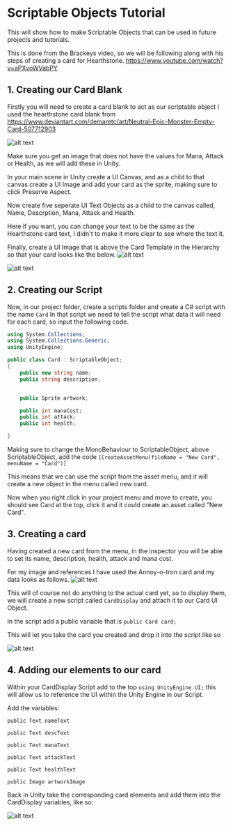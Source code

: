 # Scriptable Objects Tutorial

This will show how to make Scriptable Objects that can be used in future projects and tutorials.

This is done from the Brackeys video, so we will be following along with his steps of creating a card for Hearthstone.
https://www.youtube.com/watch?v=aPXvoWVabPY

## 1. Creating our Card Blank

Firstly you will need to create a card blank to act as our scriptable object I used the hearthstone card blank from 
https://www.deviantart.com/demaretc/art/Neutral-Epic-Monster-Empty-Card-507712903

![alt text](https://images-wixmp-ed30a86b8c4ca887773594c2.wixmp.com/f/82021352-fa8f-4e22-96a1-630256cab82e/d8ea1s7-bed07082-3953-480f-85d9-b5a3c37e9c1b.png?token=eyJ0eXAiOiJKV1QiLCJhbGciOiJIUzI1NiJ9.eyJzdWIiOiJ1cm46YXBwOjdlMGQxODg5ODIyNjQzNzNhNWYwZDQxNWVhMGQyNmUwIiwiaXNzIjoidXJuOmFwcDo3ZTBkMTg4OTgyMjY0MzczYTVmMGQ0MTVlYTBkMjZlMCIsIm9iaiI6W1t7InBhdGgiOiJcL2ZcLzgyMDIxMzUyLWZhOGYtNGUyMi05NmExLTYzMDI1NmNhYjgyZVwvZDhlYTFzNy1iZWQwNzA4Mi0zOTUzLTQ4MGYtODVkOS1iNWEzYzM3ZTljMWIucG5nIn1dXSwiYXVkIjpbInVybjpzZXJ2aWNlOmZpbGUuZG93bmxvYWQiXX0.a0KDGVm_dwfxMdFwGJXh9DvkjndPDGSbzEBFE2m0vQ4)

Make sure you get an image that does not have the values for Mana, Attack or Health, as we will add these in Unity.

In your main scene in Unity create a UI Canvas, and as a child to that canvas create a UI Image and add your card as the sprite, making sure to click Preserve Aspect.

Now create five seperate UI Text Objects as a child to the canvas called, Name, Descrption, Mana, Attack and Health.

Here if you want, you can change your text to be the same as the Hearthstone card text, I didn't to make it more clear to see where the text it.

Finally, create a UI Image that is above the Card Template in the Hierarchy so that your card looks like the below.
![alt text](https://i.imgur.com/9zk8kA4.png)

![alt text](https://i.imgur.com/00aGNLv.png)



## 2. Creating our Script

Now, in our project folder, create a scripts folder and create a C# script with the name `Card`
In that script we need to tell the script what data it will need for each card, so input the following code.

```.cs
using System.Collections;
using System.Collections.Generic;
using UnityEngine;

public class Card : ScriptableObject;
{
    public new string name;
    public string description;


    public Sprite artwork;

    public int manaCost;
    public int attack;
    public int health;

}
```
Making sure to change the MonoBehaviour to ScriptableObject, above ScriptableObject, add the code
```[CreateAssetMenu(fileName = "New Card", menuName = "Card")]```

This means that we can use the script from the asset menu, and it will create a new object in the menu called new card.

Now when you right click in your project menu and move to create, you should see Card at the top, click it and it could create an asset called "New Card".

## 3. Creating a card

Having created a new card from the menu, in the inspector you will be able to set its name, description, health, attack and mana cost.

For my image and references I have used the Annoy-o-tron card and my data looks as follows.
![alt text](https://i.imgur.com/OiqTzk7.png)

This will of course not do anything to the actual card yet, so to display them, we will create a new script called `CardDisplay` and attach it to our Card UI Object.

In the script add a public variable that is `public Card card;`

This will let you take the card you created and drop it into the script like so

![alt text](https://i.imgur.com/ZHVoUbc.png)

## 4. Adding our elements to our card

Within your CardDisplay Script add to the top `using UnityEngine.UI;` this will allow us to reference the UI within the Unity Engine in our Script.

Add the variables:

`public Text nameText`

`public Text descText`

`public Text manaText` 

`public Text attackText`

`public Text healthText`

`public Image artworkImage`

Back in Unity take the corresponding card elements and add them into the CardDisplay variables, like so:

![alt text](https://i.imgur.com/UV2NeLk.png)








